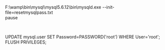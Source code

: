 <p>F:\wamp\bin\mysql\mysql5.6.12\bin\mysqld.exe --init-file=resetmysqlpass.txt<br />pause</p>
<p>&nbsp;</p>
<p>UPDATE mysql.user SET Password=PASSWORD('root') WHERE User='root';<br />FLUSH PRIVILEGES;</p>